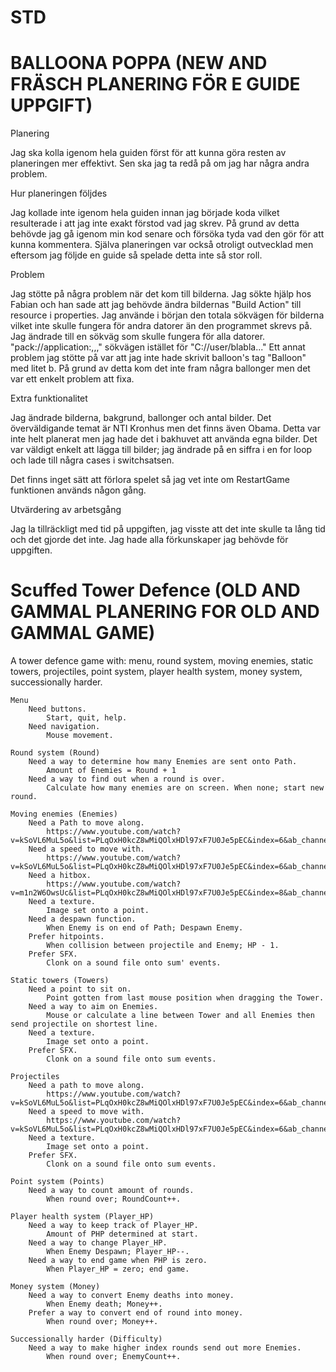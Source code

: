 # STD
# BALLOONA POPPA (NEW AND FRÄSCH PLANERING FÖR E GUIDE UPPGIFT)

Planering

Jag ska kolla igenom hela guiden först för att kunna göra resten av planeringen mer effektivt. Sen ska jag ta redå på om jag har några andra problem.

Hur planeringen följdes

Jag kollade inte igenom hela guiden innan jag började koda vilket resulterade i att jag inte exakt förstod vad jag skrev. På grund av detta behövde jag gå igenom min kod senare och försöka tyda vad den gör för att kunna kommentera. Själva planeringen var också otroligt outvecklad men eftersom jag följde en guide så spelade detta inte så stor roll.

Problem

Jag stötte på några problem när det kom till bilderna. Jag sökte hjälp hos Fabian och han sade att jag behövde ändra bildernas "Build Action" till resource i properties. Jag använde i början den totala sökvägen för bilderna vilket inte skulle fungera för andra datorer än den programmet skrevs på. Jag ändrade till en sökväg som skulle fungera för alla datorer. "pack://application:,,," sökvägen istället för "C://user/blabla..." Ett annat problem jag stötte på var att jag inte hade skrivit balloon's tag "Balloon" med litet b. På grund av detta kom det inte fram några ballonger men det var ett enkelt problem att fixa. 

Extra funktionalitet

Jag ändrade bilderna, bakgrund, ballonger och antal bilder. Det överväldigande temat är NTI Kronhus men det finns även Obama. Detta var inte helt planerat men jag hade det i bakhuvet att använda egna bilder. Det var väldigt enkelt att lägga till bilder; jag ändrade på en siffra i en for loop och lade till några cases i switchsatsen. 

Det finns inget sätt att förlora spelet så jag vet inte om RestartGame funktionen används någon gång.

Utvärdering av arbetsgång

Jag la tillräckligt med tid på uppgiften, jag visste att det inte skulle ta lång tid och det gjorde det inte. 
Jag hade alla förkunskaper jag behövde för uppgiften.

# Scuffed Tower Defence (OLD AND GAMMAL PLANERING FOR OLD AND GAMMAL GAME)

A tower defence game with: menu, round system, moving enemies, static towers, projectiles, point system, player health system, money system, successionally harder.

    Menu
        Need buttons.
            Start, quit, help.
        Need navigation.
            Mouse movement.

    Round system (Round)
        Need a way to determine how many Enemies are sent onto Path.
            Amount of Enemies = Round + 1
        Need a way to find out when a round is over.
            Calculate how many enemies are on screen. When none; start new round.

    Moving enemies (Enemies)
        Need a Path to move along.
            https://www.youtube.com/watch?v=kSoVL6MuL5o&list=PLqOxH0kcZ8wMiQOlxHDl97xF7U0Je5pEC&index=6&ab_channel=MooICT
        Need a speed to move with.
            https://www.youtube.com/watch?v=kSoVL6MuL5o&list=PLqOxH0kcZ8wMiQOlxHDl97xF7U0Je5pEC&index=6&ab_channel=MooICT
        Need a hitbox.
            https://www.youtube.com/watch?v=m1n2W6OwsUc&list=PLqOxH0kcZ8wMiQOlxHDl97xF7U0Je5pEC&index=8&ab_channel=MooICT
        Need a texture.
            Image set onto a point.
        Need a despawn function.
            When Enemy is on end of Path; Despawn Enemy.
        Prefer hitpoints.
            When collision between projectile and Enemy; HP - 1.
        Prefer SFX.
            Clonk on a sound file onto sum' events.

    Static towers (Towers)
        Need a point to sit on.
            Point gotten from last mouse position when dragging the Tower.
        Need a way to aim on Enemies.
            Mouse or calculate a line between Tower and all Enemies then send projectile on shortest line.
        Need a texture.
            Image set onto a point.
        Prefer SFX.
            Clonk on a sound file onto sum events.

    Projectiles
        Need a path to move along.
            https://www.youtube.com/watch?v=kSoVL6MuL5o&list=PLqOxH0kcZ8wMiQOlxHDl97xF7U0Je5pEC&index=6&ab_channel=MooICT
        Need a speed to move with.
            https://www.youtube.com/watch?v=kSoVL6MuL5o&list=PLqOxH0kcZ8wMiQOlxHDl97xF7U0Je5pEC&index=6&ab_channel=MooICT
        Need a texture.
            Image set onto a point.
        Prefer SFX.
            Clonk on a sound file onto sum events.

    Point system (Points)
        Need a way to count amount of rounds.
            When round over; RoundCount++.

    Player health system (Player_HP)
        Need a way to keep track of Player_HP.
            Amount of PHP determined at start.
        Need a way to change Player_HP.
            When Enemy Despawn; Player_HP--.
        Need a way to end game when PHP is zero.
            When Player_HP = zero; end game.

    Money system (Money)
        Need a way to convert Enemy deaths into money.
            When Enemy death; Money++.
        Prefer a way to convert end of round into money.
            When round over; Money++.

    Successionally harder (Difficulty)
        Need a way to make higher index rounds send out more Enemies.
            When round over; EnemyCount++.

